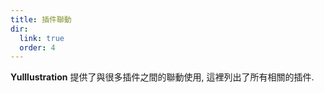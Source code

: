 ```yaml
---
title: 插件聯動
dir:
  link: true
  order: 4
---
```


**YuIllustration** 提供了與很多插件之間的聯動使用, 這裡列出了所有相關的插件.

<div class="catalog-display-container">
  <Catalog base="/zh-TW/plugins/yuseries/YuIllustration/compat/"/>
</div>